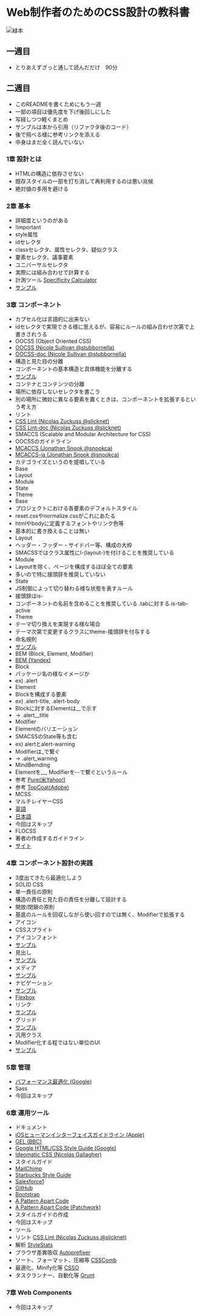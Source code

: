 # Web制作者のためのCSS設計の教科書
![緑本](http://ecx.images-amazon.com/images/I/51rsbQOrZ0L._SX390_BO1,204,203,200_.jpg "緑本")

## 一週目
+ とりあえずざっと通して読んだだけ　90分

## 二週目
+ このREADMEを書くためにもう一週
+ 一部の項目は優先度を下げ後回しにした
+ 写経しつつ軽くまとめ
 + サンプルは本から引用（リファクタ後のコード）
+ 後で飛べる様に参考リンクを添える
 + 中身はまだ全く読んでいない

### 1章 設計とは
+ HTMLの構造に依存させない
+ 既存スタイルの一部を打ち消して再利用するのは悪い兆候
+ 絶対値の多用を避ける

### 2章 基本
+ 詳細度というのがある
 + !important
 + style属性
 + idセレクタ
 + classセレクタ、属性セレクタ、疑似クラス
 + 要素セレクタ、議事要素
 + ユニバーサルセレクタ
+ 実際には組み合わせで計算する
 + 計測ツール [Specificity Calculator](http://specificity.keegan.st/)
+ [サンプル](01-links)

### 3章 コンポーネント
+ カプセル化は言語的に出来ない
 + idセレクタで実現できる様に思えるが、容易にルールの組み合わせ次第で上書きされうる
+ OOCSS (Object Oriented CSS)
 + [OOCSS (Nicole Sullivan @stubbornella)](http://oocss.org/module.html)
 + [OOCSS-doc (Nicole Sullivan @stubbornella)](https://github.com/stubbornella/oocss/wiki)
+ 構造と見た目の分離
 + コンポーネントの基本構造と具体機能を分離する
 + [サンプル](02-alerts)
+ コンテナとコンテンツの分離
 + 場所に依存しないセレクタを書こう
 + 別の場所に微妙に異なる要素を置くときは、コンポーネントを拡張するという考え方
+ リント
 + [CSS Lint (Nicolas Zuckuss @slicknet)](http://csslint.net/)
 + [CSS Lint-doc (Nicolas Zuckuss @slicknet)](https://github.com/CSSLint/csslint/wiki/Rules)
+ SMACCS (Scalable and Modular Architecture for CSS)
 + OOCSSのガイドライン
 + [MCACCS (Jonathan Snook @snookca)](https://smacss.com/)
 + [MCACCS-ja (Jonathan Snook @snookca)](https://smacss.com/ja)
+ カテゴライズというのを提唱している
 + Base
 + Layout
 + Module
 + State
 + Theme
+ Base
 + プロジェクトにおける各要素のデフォルトスタイル
 + reset.cssやnormalize.cssがこれにあたる
 + htmlやbodyに定義するフォントやリンク色等
 + 基本的に書き換えることは無い
+ Layout
 + ヘッダー・フッダー・サイドバー等、構成の大枠
 + SMACSSではクラス属性にl-(layout-)を付けることを推奨している
+ Module
 + Layoutを除く、ページを構成するほぼ全ての要素
 + 多いので特に接頭辞を推奨していない
+ State
 + JS制御によって切り替わる様な状態を表すルール
 + 接頭辞はis-
 + コンポーネントの名前を含めることを推奨している .tabに対する.is-tab-active
+ Theme
 + テーマ切り換えを実現する様な場合
 + テーマ次第で変更するクラスにtheme-接頭辞を付与する
+ 命名規則
 + [サンプル](03-alerts-name)
+ BEM (Block, Element, Modifier)
 + [BEM (Yandex)](https://en.bem.info/)
+ Block
 + パッケージ名の様なイメージか
 + ex) .alert
+ Element
 + Blockを構成する要素
 + ex) .alert-title, .alert-body
 + Blockに対するElementは__で示す
 + -> .alert__title
+ Modifier
 + Elementのバリエーション
 + SMACSSのState等も含む
 + ex) alertとalert-warning
 + Modifierは_で繋ぐ
 + -> .alert_warning
+ MindBemding
 + Elementを__, Modifierを--で繋ぐというルール
+ 参考 [Pure(米Yahoo!)](http://purecss.io/)
+ 参考 [TopCoat(Adobe)](http://topcoat.io/)
+ MCSS
 + マルチレイヤーCSS
 + [英語](http://operatino.github.io/MCSS/en/)
 + [日本語](http://operatino.github.io/MCSS/ja/)
 + 今回はスキップ
+ FLOCSS
 + 著者の作成するガイドライン
 + [サイト](https://github.com/hiloki/flocss)

### 4章 コンポーネント設計の実践
+ 3度出てきたら最適化しよう
+ SOLID CSS
+ 単一責任の原則
 + 構造の責任と見た目の責任を分離して設計する
+ 開放/閉鎖の原則
 + 基底のルールを回収しながら使い回すのでは無く、Modifierで拡張する
+ アイコン
 + CSSスプライト
 + アイコンフォント
 + [サンプル](05-icon)
+ 見出し
 + [サンプル](06-heading)
+ メディア
 + [サンプル](07-media)
+ ナビゲーション
 + [サンプル](08-navigation)
 + [Flexbox](https://css-tricks.com/snippets/css/a-guide-to-flexbox/)
+ リンク
 + [サンプル](09-list)
+ グリッド
 + [サンプル](10-grid)
+ 汎用クラス
 + Modifier化する程ではない単位のUI
 + [サンプル](11-general)

### 5章 管理
+ [パフォーマンス最適化 (Google)](https://developers.google.com/speed/docs/best-practices/rules_intro)
+ Sass
 + 今回はスキップ

### 6章 運用ツール
+ ドキュメント
 + [iOSヒューマンインターフェイスガイドライン (Apple)](https://developer.apple.com/library/ios/documentation/userexperience/conceptual/MobileHIG/index.html)
 + [GEL (BBC)](http://www.bbc.co.uk/gel)
 + [Google HTML/CSS Style Guide (Google)](http://google-styleguide.googlecode.com/svn/trunk/htmlcssguide.xml)
 + [Ideomatic CSS (Nicolas Gallagher)](https://github.com/necolas/idiomatic-css)
+ スタイルガイド
 + [MailChimp](https://ux.mailchimp.com/patterns)
 + [Starbucks Style Guide](http://www.starbucks.com/static/reference/styleguide)
 + [Salesforce1](http://sfdc-styleguide.herokuapp.com)
 + [GitHub](https://github.com/styleguide/css)
 + [Bootstrap](http://getbootstrap.com)
 + [A Pattern Apart Code](http://patterns.alistapart.com/)
 + [A Pattern Apart Code (Patchwork)](http://patterns.alistapart.com/patchwork.php)
+ スタイルガイドの作成
 + 今回はスキップ
+ ツール
 + リント [CSS Lint (Nicolas Zuckuss @slicknet)](http://csslint.net/)
 + 解析 [StyleStats](http://www.stylestats.org)
 + ブラウザ差異吸収 [Autoprefixer](https://github.com/ai/autoprefixer)
 + ソート、フォーマット、圧縮等 [CSSComb](http://csscomb.com)
 + 最適化、Minify化等 [CSSO](https://github.com/css/csso)
 + タスクランナー、自動化等 [Grunt](http://gruntjs.com)

### 7章 Web Components
+ 今回はスキップ
